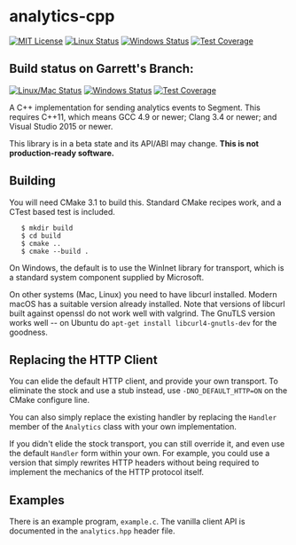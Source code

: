 # analytics-cpp

[![MIT License](https://img.shields.io/badge/license-MIT-blue.svg)](https://github.com/segmentio/analytics-cpp/blob/master/LICENSE)
[![Linux Status](https://img.shields.io/travis/segementio/analytics-cpp/master.svg?label=linux)](https://travis-ci.org/segmentio/analytics-cpp)
[![Windows Status](https://img.shields.io/appveyor/ci/segmentio/analytics-cpp/master.svg?label=windows)](https://ci.appveyor.com/project/segmentio/analytics-cpp)
[![Test Coverage](https://coveralls.io/repos/segmentio/analytics-cpp/badge.svg?branch=master)](https://coveralls.io/r/segmentio/analytics-cpp)

Build status on Garrett's Branch:
---------------------------------

[![Linux/Mac Status](https://travis-ci.org/segmentio/analytics-cpp.svg?branch=garrett)](https://travis-ci.org/gdamore/analytics-cpp)
[![Windows Status](https://img.shields.io/appveyor/ci/gdamore/analytics-cpp/garrett.svg?label=windows)](https://ci.appveyor.com/project/gdamore/analytics-cpp)
[![Test Coverage](https://coveralls.io/repos/gdamore/analytics-cpp/badge.svg?branch=coverall)](https://coveralls.io/r/gdamore/analytics-cpp)

A C++ implementation for sending analytics events to Segment.
This requires C++11, which means GCC 4.9 or newer; Clang 3.4 or newer; and
Visual Studio 2015 or newer.

This library is in a beta state and its API/ABI may change.
**This is not production-ready software.**

## Building

You will need CMake 3.1 to build this.  Standard CMake recipes work, and a CTest
based test is included.

```
   $ mkdir build
   $ cd build
   $ cmake ..
   $ cmake --build .
```

On Windows, the default is to use the WinInet library for transport, which
is a standard system component supplied by Microsoft.

On other systems (Mac, Linux) you need to have libcurl installed.  Modern macOS
has a suitable version already installed.  Note that versions of libcurl built
against openssl do not work well with valgrind.  The GnuTLS version works well
-- on Ubuntu do `apt-get install libcurl4-gnutls-dev` for the goodness.

## Replacing the HTTP Client

You can elide the default HTTP client, and provide your own transport.
To eliminate the stock and use a stub instead, use `-DNO_DEFAULT_HTTP=ON` on
the CMake configure line.

You can also simply replace the existing handler by replacing the `Handler`
member of the `Analytics` class with your own implementation.

If you didn't elide the stock transport, you can still override it, and even
use the default `Handler` form within your own.  For example, you could use
a version that simply rewrites HTTP headers without being required to
implement the mechanics of the HTTP protocol itself.

## Examples

There is an example program, `example.c`.  The vanilla client API is
documented in the `analytics.hpp` header file.
